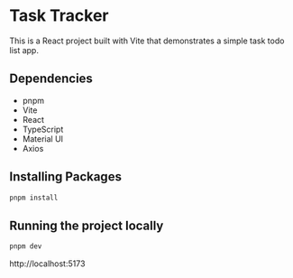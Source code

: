 # Task Tracker

This is a React project built with Vite that demonstrates a simple task todo list app.

## Dependencies

- pnpm
- Vite
- React
- TypeScript
- Material UI
- Axios

## Installing Packages

```bash
pnpm install
```

## Running the project locally

```bash
pnpm dev
```

http://localhost:5173
